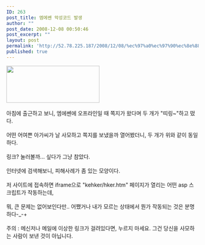 ```yaml
---
ID: 263
post_title: 엠에쎈 악성코드 발생
author: ""
post_date: 2008-12-08 00:50:46
post_excerpt: ""
layout: post
permalink: 'http://52.78.225.187/2008/12/08/%ec%97%a0%ec%97%90%ec%8e%88-%ec%95%85%ec%84%b1%ec%bd%94%eb%93%9c-%eb%b0%9c%ec%83%9d/'
published: true
---
```

<img src="http://52.78.225.187/wp-content/uploads/1/9651157423.png" width="244" height="97" /><BR><BR>아침에 출근하고 보니, 엠에쎈에 오프라인일 때 쪽지가 왔다며 두 개가 "띠링~"하고 떴다.<BR><BR>어떤 어여쁜 아가씨가 날 사모하고 쪽지를 보냈을까 열어봤더니, 두 개가 위와 같이 동일하다.<BR><BR>링크? 눌러볼까... 싶다가 그냥 참았다.<BR><BR>인터넷에 검색해보니, 피해사례가 좀 있는 모양이다.<BR><BR>저 사이트에 접속하면 iframe으로 "kehker/hker.htm" 페이지가 열리는 어떤 asp 스크립트가 작동하는데,<BR><BR>뭐, 큰 문제는 없어보인다만.. 어쨌거나 내가 모르는 상태에서 뭔가 작동되는 것은 분명하다-_-+<BR><BR>주의 : 메신저나 메일에 이상한 링크가 걸려있다면, 누르지 마세요. 그건 당신을 사모하는 사람이 보낸 것이 아닙니다.